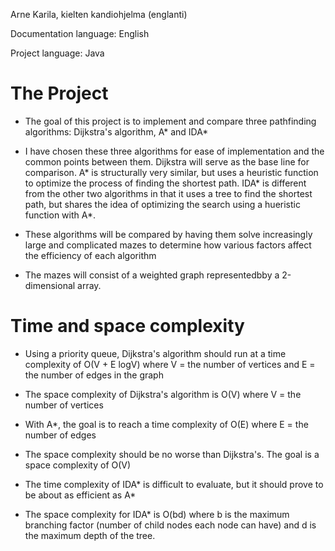 Arne Karila, kielten kandiohjelma (englanti)

Documentation language: English

Project language: Java

# The Project

* The goal of this project is to implement and compare three pathfinding algorithms: Dijkstra's algorithm, A* and IDA*

* I have chosen these three algorithms for ease of implementation and the common points between them. Dijkstra will serve as the base line for comparison. A* is structurally very similar, but uses a heuristic function to optimize the process of finding the shortest path. IDA* is different from the other two algorithms in that it uses a tree to find the shortest path, but shares the idea of optimizing the search using a hueristic function with A*.

* These algorithms will be compared by having them solve increasingly large and complicated mazes to determine how various factors affect the efficiency of each algorithm

* The mazes will consist of a weighted graph representedbby a 2-dimensional array.

# Time and space complexity

* Using a priority queue, Dijkstra's algorithm should run at a time complexity of O(V + E logV) where V = the number of vertices and E = the number of edges in the graph
* The space complexity of Dijkstra's algorithm is O(V) where V = the number of vertices

* With A*, the goal is to reach a time complexity of O(E) where E = the number of edges
* The space complexity should be no worse than Dijkstra's. The goal is a space complexity of O(V)

* The time complexity of IDA* is difficult to evaluate, but it should prove to be about as efficient as A*
* The space complexity for IDA* is O(bd) where b is the maximum branching factor (number of child nodes each node can have) and d is the maximum depth of the tree.